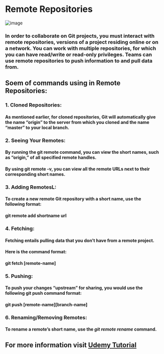 # Remote Repositories
![image](https://cdn.educba.com/academy/wp-content/uploads/2019/03/Introduction-To-GIT.png)
### In order to collaborate on Git projects, you must interact with remote repositories, versions of a project residing online or on a network. You can work with multiple repositories, for which you can have read/write or read-only privileges. Teams can use remote repositories to push information to and pull data from.
## Soem of commands using in Remote Repositories:
### **1. Cloned Repositories:** 
#### As mentioned earlier, for cloned repositories, Git will automatically give the name “origin” to the server from which you cloned and the name “master” to your local branch.
### **2. Seeing Your Remotes:**
#### By running the git remote command, you can view the short names, such as “origin,” of all specified remote handles.
#### By using git remote -v, you can view all the remote URLs next to their corresponding short names.
### **3. Adding RemotesL:**
#### To create a new remote Git repository with a short name, use the following format:
#### git remote add shortname url
### **4. Fetching:**
#### Fetching entails pulling data that you don’t have from a remote project.
#### Here is the command format:
#### git fetch [remote-name]
### **5. Pushing:**
#### To push your changes “upstream” for sharing, you would use the following git push command format:
#### git push [remote-name][branch-name]
### **6. Renaming/Removing Remotes:**
#### To rename a remote’s short name, use the *git remote rename* command.
## For more information visit [Udemy Tutorial](https://blog.udemy.com/git-tutorial-a-comprehensive-guide/#7_2)

